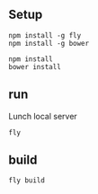 
## Setup

```
npm install -g fly
npm install -g bower

npm install
bower install
```

## run
Lunch local server

```
fly
```

## build

```
fly build
```